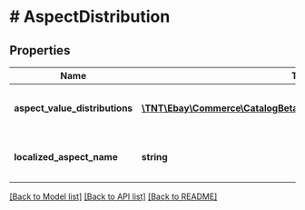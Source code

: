 # # AspectDistribution

## Properties

Name | Type | Description | Notes
------------ | ------------- | ------------- | -------------
**aspect_value_distributions** | [**\TNT\Ebay\Commerce\CatalogBeta\V1\Model\AspectValueDistribution[]**](AspectValueDistribution.md) | Contains information about one or more values of the category aspect identified by &lt;b&gt;localizedAspectName&lt;/b&gt;. | [optional]
**localized_aspect_name** | **string** | The localized name of an aspect that is associated with the category identified by &lt;b&gt;dominantCategoryId&lt;/b&gt;. | [optional]

[[Back to Model list]](../../README.md#models) [[Back to API list]](../../README.md#endpoints) [[Back to README]](../../README.md)
